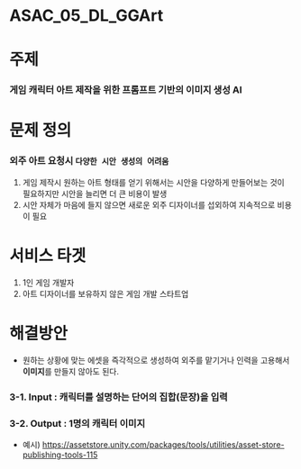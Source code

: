 # ASAC_05_DL_GGArt

# 주제

### 게임 캐릭터 아트 제작을 위한 프롬프트 기반의 이미지 생성 AI

# 문제 정의

### **외주 아트 요청시 `다양한 시안 생성의 어려움`**

1. 게임 제작시 원하는 아트 형태를 얻기 위해서는 시안을 다양하게 만들어보는 것이 필요하지만 시안을 늘리면 더 큰 비용이 발생
2. 시안 자체가 마음에 들지 않으면 새로운 외주 디자이너를 섭외하여 지속적으로 비용이 필요

# 서비스 타겟

1. 1인 게임 개발자
2. 아트 디자이너를 보유하지 않은 게임 개발 스타트업

# 해결방안

- 원하는 상황에 맞는 에셋을 즉각적으로 생성하여 외주를 맡기거나 인력을 고용해서 **이미지**를 만들지 않아도 된다.

### 3-1. Input : **캐릭터를 설명하는 단어의 집합(문장)을 입력**
### 3-2. Output : 1명의 캐릭터 이미지
- 예시) https://assetstore.unity.com/packages/tools/utilities/asset-store-publishing-tools-115
